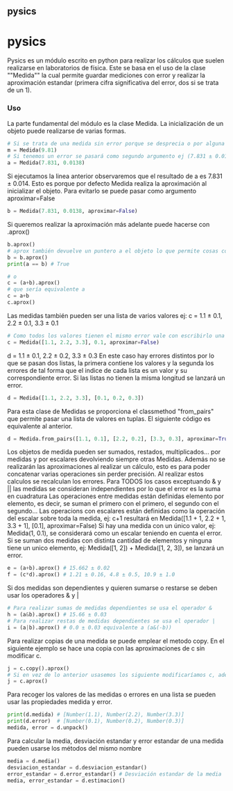 ## pysics
# pysics
Pysics es un módulo escrito en python para realizar los cálculos que suelen realizarse en laboratorios de física. 
Este se basa en el uso de la clase ""Medida"" la cual permite guardar mediciones con error y realizar la aproximación estandar
(primera cifra significativa del error, dos si se trata de un 1).

### Uso
La parte fundamental del módulo es la clase Medida. La inicialización de un objeto puede realizarse de varias formas.
```python
# Si se trata de una medida sin error porque se desprecia o por alguna otra razón puede hacerse simplemente pasando el valor
m = Medida(9.81)
# Si tenemos un error se pasará como segundo argumento ej (7.831 ± 0.0138).
a = Medida(7.831, 0.0138)
```

Si ejecutamos la linea anterior observaremos que el resultado de a es 7.831 ± 0.014.
Esto es porque por defecto Medida realiza la aproximación al inicializar el objeto.
Para evitarlo se puede pasar como argumento aproximar=False
```python
b = Medida(7.831, 0.0138, aproximar=False)
```

Si queremos realizar la aproximación más adelante puede hacerse con .aprox()
```python
b.aprox()
# aprox también devuelve un puntero a el objeto lo que permite cosas como
b = b.aprox()
print(a == b) # True

# o
c = (a+b).aprox()
# que sería equivalente a
c = a+b
c.aprox()
```
Las medidas también pueden ser una lista de varios valores ej: c = 1.1 ± 0.1, 2.2 ± 0.1, 3.3 ± 0.1
```python
# Como todos los valores tienen el mismo error vale con escribirlo una vez
c = Medida([1.1, 2.2, 3.3], 0.1, aproximar=False)
```
d = 1.1 ± 0.1, 2.2 ± 0.2, 3.3 ± 0.3
 En este caso hay errores distintos por lo que se pasan dos listas, la primera contiene los valores y la segunda los errores de tal forma que el indice de cada lista es un valor y su correspondiente error. Si las listas no tienen la misma longitud se lanzará un error.
```python
d = Medida([1.1, 2.2, 3.3], [0.1, 0.2, 0.3])
```
Para esta clase de Medidas se proporciona el classmethod "from_pairs" que permite pasar una lista de valores en tuplas.
El siguiente código es equivalente al anterior.
```python
d = Medida.from_pairs([1.1, 0.1], [2.2, 0.2], [3.3, 0.3], aproximar=True)
```

Los objetos de medida pueden ser sumados, restados, multiplicados... por medidas y por escalares devolviendo siempre otras Medidas.
Además no se realizarán las aproximaciones al realizar un cálculo, esto es para poder concatenar varias operaciones sin perder precisión.
Al realizar estos calculos se recalculan los errores. Para TODOS los casos exceptuando & y || las medidas se consideran independientes por lo que
el error es la suma en cuadratura
Las operaciones entre medidas están definidas elemento por elemento, es decir, se suman el primero con el primero, el segundo con el segundo...
Las operacions con escalares están definidas como la operación del escalar sobre toda la medida, ej: c+1 resultará en Medida([1.1 + 1, 2.2 + 1, 3.3 + 1], [0.1], aproximar=False)
Si hay una medida con un único valor, ej: Medida(1, 0.1), se considerará como un escalar teniendo en cuenta el error. Si se suman dos medidas con distinta cantidad de elementos
y ninguna tiene un unico elemento, ej: Medida([1, 2]) + Medida([1, 2, 3]), se lanzará un error.
``` python
e = (a+b).aprox() # 15.662 ± 0.02
f = (c*d).aprox() # 1.21 ± 0.16, 4.8 ± 0.5, 10.9 ± 1.0
```
Si dos medidas son dependientes y quieren sumarse o restarse se deben usar los operadores & y |
```python
# Para realizar sumas de medidas dependientes se usa el operador &
h = (a&b).aprox() # 15.66 ± 0.03
# Para realizar restas de medidas dependientes se usa el operador |
i = (a|b).aprox() # 0.0 ± 0.03 equivalente a (a&(-b))
```

Para realizar copias de una medida se puede emplear el metodo copy.
En el siguiente ejemplo se hace una copia con las aproximaciones de c sin modificar c.
```python
j = c.copy().aprox()
# Si en vez de lo anterior usasemos los siguiente modificaríamos c, además, es posible que ciertos cambios aplicados a j afectasen a c
j = c.aprox()
```

Para recoger los valores de las medidas o errores en una lista se pueden usar las propiedades medida y error.
```python
print(d.medida) # [Number(1.1), Number(2.2), Number(3.3)]
print(d.error)  # [Number(0.1), Number(0.2), Number(0.3)]
medida, error = d.unpack()
```
Para calcular la media, desviación estandar y error estandar de una medida pueden usarse los métodos del mismo nombre
```python
media = d.media()
desviacion_estandar = d.desviacion_estandar()
error_estandar = d.error_estandar() # Desviación estandar de la media
media, error_estandar = d.estimacion()
```
